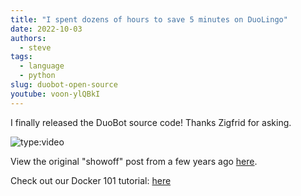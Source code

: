 ```yaml
---
title: "I spent dozens of hours to save 5 minutes on DuoLingo"
date: 2022-10-03
authors:
  - steve
tags:
  - language
  - python
slug: duobot-open-source
youtube: voon-ylQBkI
---
```


I finally released the DuoBot source code! Thanks Zigfrid for asking.

<!-- more -->

![type:video](https://www.youtube.com/embed/voon-ylQBkI)

View the original "showoff" post from a few years ago [here](../2020/duobot.md).

Check out our Docker 101 tutorial: [here](docker-101.md)
